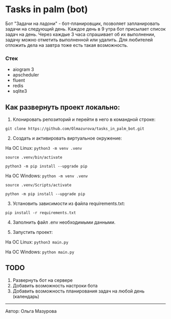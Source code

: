 
# Tasks in palm (bot)
Бот "Задачи на ладони" - бот-планировщик, позволяет запланировать задачи на следующий день.
Каждое день в 9 утра бот присылает список задач на день. 
Через каждые 3 часа спрашивает об их выполнении, задачу можно отметить выполненной или удалить. 
Для любителей отложить дела на завтра тоже есть такая возможность.

### Стек
- aiogram 3
- apscheduler
- fluent
- redis
- sqlite3

## Как развернуть проект локально:
1. Клонировать репозиторий и перейти в него в командной строке:

```git clone https://github.com/Olmazurova/tasks_in_palm_bot.git```

2. Cоздать и активировать виртуальное окружение:

На ОС Linux:
```python3 -m venv .venv```

```source .venv/bin/activate```

```python3 -m pip install --upgrade pip```

На ОС Windows:
```python -m venv .venv```

```source .venv/Scripts/activate```

```python -m pip install --upgrade pip```

3. Установить зависимости из файла requirements.txt:

```pip install -r requirements.txt```

4. Заполнить файл .env необходимыми данными.

5. Запустить проект:

На ОС Linux:
```python3 main.py```

На ОС Windows:
```python main.py```


## TODO

1. Развернуть бот на сервере
2. Добавить возможность настроки бота
3. Добавить возможность планирования задач на любой день (календарь)

---
Автор: Ольга Мазурова
